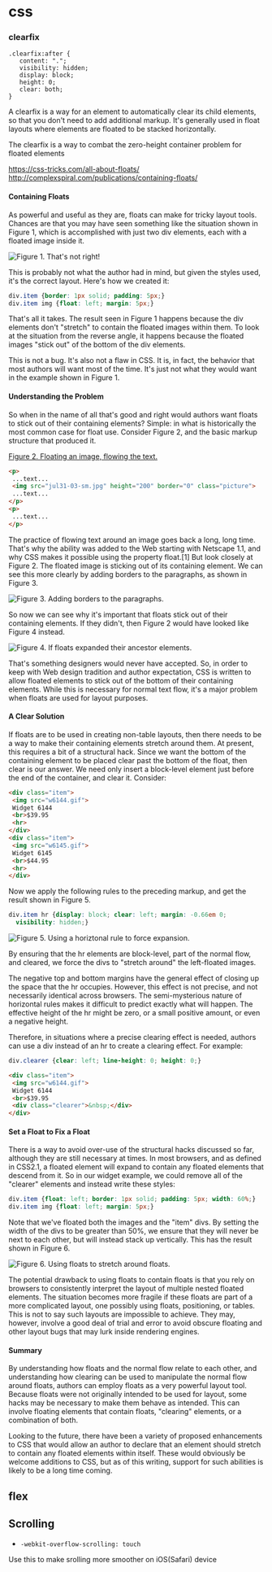 # css

### clearfix

```
.clearfix:after {
   content: ".";
   visibility: hidden;
   display: block;
   height: 0;
   clear: both;
}
```

A clearfix is a way for an element to automatically clear its child elements, so that you don't need to add additional markup. It's generally used in float layouts where elements are floated to be stacked horizontally.

The clearfix is a way to combat the zero-height container problem for floated elements

https://css-tricks.com/all-about-floats/
http://complexspiral.com/publications/containing-floats/

#### Containing Floats

As powerful and useful as they are, floats can make for tricky layout tools. Chances are that you may have seen something like the situation shown in Figure 1, which is accomplished with just two div elements, each with a floated image inside it.

![Figure 1. That's not right!](/css/problem.jpg)

This is probably not what the author had in mind, but given the styles used, it's the correct layout. Here's how we created it:

```css
div.item {border: 1px solid; padding: 5px;}
div.item img {float: left; margin: 5px;}
```

That's all it takes. The result seen in Figure 1 happens because the div elements don't "stretch" to contain the floated images within them. To look at the situation from the reverse angle, it happens because the floated images "stick out" of the bottom of the div elements.

This is not a bug. It's also not a flaw in CSS. It is, in fact, the behavior that most authors will want most of the time. It's just not what they would want in the example shown in Figure 1.

#### Understanding the Problem

So when in the name of all that's good and right would authors want floats to stick out of their containing elements? Simple: in what is historically the most common case for float use. Consider Figure 2, and the basic markup structure that produced it.

[Figure 2. Floating an image, flowing the text.](/css/image_flowing_text.jpg)

```html
<p>
 ...text...
 <img src="jul31-03-sm.jpg" height="200" border="0" class="picture">
 ...text...
</p>
<p>
 ...text...
</p>
```

The practice of flowing text around an image goes back a long, long time. That's why the ability was added to the Web starting with Netscape 1.1, and why CSS makes it possible using the property float.[1] But look closely at Figure 2. The floated image is sticking out of its containing element. We can see this more clearly by adding borders to the paragraphs, as shown in Figure 3.

![Figure 3. Adding borders to the paragraphs.](/css/image_flowing_text_border.jpg)

So now we can see why it's important that floats stick out of their containing elements. If they didn't, then Figure 2 would have looked like Figure 4 instead.

![Figure 4. If floats expanded their ancestor elements.](/css/image_flowing_text_expand.jpg)

That's something designers would never have accepted. So, in order to keep with Web design tradition and author expectation, CSS is written to allow floated elements to stick out of the bottom of their containing elements. While this is necessary for normal text flow, it's a major problem when floats are used for layout purposes.

#### A Clear Solution

If floats are to be used in creating non-table layouts, then there needs to be a way to make their containing elements stretch around them. At present, this requires a bit of a structural hack. Since we want the bottom of the containing element to be placed clear past the bottom of the float, then clear is our answer. We need only insert a block-level element just before the end of the container, and clear it. Consider:

```html
<div class="item">
 <img src="w6144.gif">
 Widget 6144
 <br>$39.95
 <hr>
</div>
<div class="item">
 <img src="w6145.gif">
 Widget 6145
 <br>$44.95
 <hr>
</div>
```

Now we apply the following rules to the preceding markup, and get the result shown in Figure 5.

```css
div.item hr {display: block; clear: left; margin: -0.66em 0;
  visibility: hidden;}
```

![Figure 5. Using a horiztonal rule to force expansion.](/css/solve_float_clear.png)

By ensuring that the hr elements are block-level, part of the normal flow, and cleared, we force the divs to "stretch around" the left-floated images.

The negative top and bottom margins have the general effect of closing up the space that the hr occupies. However, this effect is not precise, and not necessarily identical across browsers. The semi-mysterious nature of horizontal rules makes it difficult to predict exactly what will happen. The effective height of the hr might be zero, or a small positive amount, or even a negative height.

Therefore, in situations where a precise clearing effect is needed, authors can use a div instead of an hr to create a clearing effect. For example:

```css
div.clearer {clear: left; line-height: 0; height: 0;}
```

```html
<div class="item">
 <img src="w6144.gif">
 Widget 6144
 <br>$39.95
 <div class="clearer">&nbsp;</div>
</div>
```

#### Set a Float to Fix a Float

There is a way to avoid over-use of the structural hacks discussed so far, although they are still necessary at times. In most browsers, and as defined in CSS2.1, a floated element will expand to contain any floated elements that descend from it. So in our widget example, we could remove all of the "clearer" elements and instead write these styles:

```css
div.item {float: left; border: 1px solid; padding: 5px; width: 60%;}
div.item img {float: left; margin: 5px;}
```

Note that we've floated both the images and the "item" divs. By setting the width of the divs to be greater than 50%, we ensure that they will never be next to each other, but will instead stack up vertically. This has the result shown in Figure 6.

![Figure 6. Using floats to stretch around floats.](/css/slove_float_float.png)

The potential drawback to using floats to contain floats is that you rely on browsers to consistently interpret the layout of multiple nested floated elements. The situation becomes more fragile if these floats are part of a more complicated layout, one possibly using floats, positioning, or tables. This is not to say such layouts are impossible to achieve. They may, however, involve a good deal of trial and error to avoid obscure floating and other layout bugs that may lurk inside rendering engines.

#### Summary

By understanding how floats and the normal flow relate to each other, and understanding how clearing can be used to manipulate the normal flow around floats, authors can employ floats as a very powerful layout tool. Because floats were not originally intended to be used for layout, some hacks may be necessary to make them behave as intended. This can involve floating elements that contain floats, "clearing" elements, or a combination of both.

Looking to the future, there have been a variety of proposed enhancements to CSS that would allow an author to declare that an element should stretch to contain any floated elements within itself. These would obviously be welcome additions to CSS, but as of this writing, support for such abilities is likely to be a long time coming.


## flex

## Scrolling

- `-webkit-overflow-scrolling: touch`

Use this to make srolling more smoother on iOS(Safari) device
